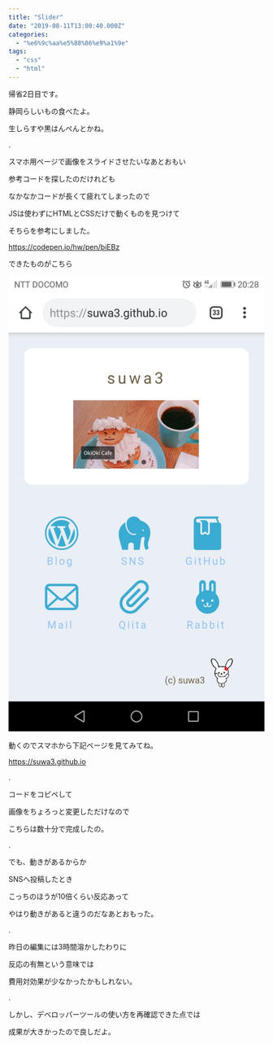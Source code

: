 ```yaml
---
title: "Slider"
date: "2019-08-11T13:00:40.000Z"
categories: 
  - "%e6%9c%aa%e5%88%86%e9%a1%9e"
tags: 
  - "css"
  - "html"
---
```


帰省2日目です。

静岡らしいもの食べたよ。

生しらすや黒はんぺんとかね。

.

スマホ用ページで画像をスライドさせたいなあとおもい

参考コードを探したのだけれども

なかなかコードが長くて疲れてしまったので

JSは使わずにHTMLとCSSだけで動くものを見つけて

そちらを参考にしました。

https://codepen.io/hw/pen/biEBz

できたものがこちら

![](images/screenshot_20190811-2028566255143875797176069.jpg)

動くのでスマホから下記ページを見てみてね。

https://suwa3.github.io

.

コードをコピペして

画像をちょろっと変更しただけなので

こちらは数十分で完成したの。

.

でも、動きがあるからか

SNSへ投稿したとき

こっちのほうが10倍くらい反応あって

やはり動きがあると違うのだなあとおもった。

.

昨日の編集には3時間溶かしたわりに

反応の有無という意味では

費用対効果が少なかったかもしれない。

.

しかし、デベロッパーツールの使い方を再確認できた点では

成果が大きかったので良しだよ。

